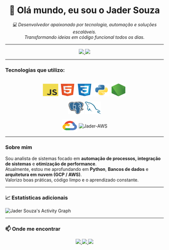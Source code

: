 <h1 align="center">👋 Olá mundo, eu sou o Jader Souza</h1>

<p align="center">
  <em>💻 Desenvolvedor apaixonado por tecnologia, automação e soluções escaláveis.</em><br>
  <em>  Transformando ideias em código funcional todos os dias.</em>
</p>

---

<div align="center">
  <a href="https://github.com/JaderSouza">
    <img height="180em" src="https://github-readme-stats.vercel.app/api?username=jadersouza&show_icons=true&theme=highcontrast&include_all_commits=true&count_private=true"/>
    <img height="180em" src="https://github-readme-stats.vercel.app/api/top-langs/?username=jadersouza&layout=compact&langs_count=7&theme=highcontrast"/>
  </a>
</div>

---

###   Tecnologias que utilizo:

<div align="center" style="display: inline_block"><br>
  <!-- Linguagens -->
  <img align="center" alt="Jader-Js" height="40" width="50" src="https://raw.githubusercontent.com/devicons/devicon/master/icons/javascript/javascript-original.svg">
  <img align="center" alt="Jader-HTML" height="40" width="50" src="https://raw.githubusercontent.com/devicons/devicon/master/icons/html5/html5-original.svg">
  <img align="center" alt="Jader-CSS" height="40" width="50" src="https://raw.githubusercontent.com/devicons/devicon/master/icons/css3/css3-original.svg">
  <img align="center" alt="Jader-Python" height="40" width="50" src="https://raw.githubusercontent.com/devicons/devicon/master/icons/python/python-original.svg">
  <img align="center" alt="Jader-Node" height="40" width="50" src="https://raw.githubusercontent.com/devicons/devicon/master/icons/nodejs/nodejs-original.svg">
  <br><br>
  <!-- Bancos de Dados -->
  <img align="center" alt="Jader-Postgres" height="40" width="50" src="https://raw.githubusercontent.com/devicons/devicon/master/icons/postgresql/postgresql-original.svg">
  <img align="center" alt="Jader-MySQL" height="40" width="50" src="https://raw.githubusercontent.com/devicons/devicon/master/icons/mysql/mysql-original.svg">
  <br><br>
  <!-- Cloud -->
  <img align="center" alt="Jader-GCP" height="40" width="50" src="https://raw.githubusercontent.com/devicons/devicon/master/icons/googlecloud/googlecloud-original.svg">
  <img align="center" alt="Jader-AWS" height="40" width="50" src="https://cdn.jsdelivr.net/gh/devicons/devicon/icons/amazonwebservices/amazonwebservices-original-wordmark.svg"></div>

---

###   Sobre mim

Sou analista de sistemas focado em **automação de processos, integração de sistemas** e **otimização de performance**.  
Atualmente, estou me aprofundando em **Python**, **Bancos de dados** e **arquitetura em nuvem (GCP / AWS)**.  
Valorizo boas práticas, código limpo e o aprendizado constante.

---

### 📈 Estatísticas adicionais

![Jader Souza's Activity Graph](https://github-readme-activity-graph.vercel.app/graph?username=jadersouza&theme=high-contrast)

---

### 📫 Onde me encontrar

<div align="center">
  <a href="https://www.linkedin.com/in/jaderbsouza" target="_blank">
    <img src="https://img.shields.io/badge/-LinkedIn-%230077B5?style=for-the-badge&logo=linkedin&logoColor=white">
  </a>
  <a href="mailto:jader.souza.dev@gmail.com">
    <img src="https://img.shields.io/badge/-Gmail-D14836?style=for-the-badge&logo=gmail&logoColor=white">
  </a>
  <a href="https://github.com/JaderSouza">
    <img src="https://img.shields.io/badge/-GitHub-000000?style=for-the-badge&logo=github&logoColor=white">
  </a>
</div>
